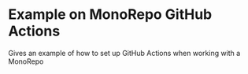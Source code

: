 # Example on MonoRepo GitHub Actions

Gives an example of how to set up GitHub Actions when working with a MonoRepo
